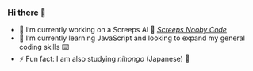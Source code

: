 ### Hi there 👋

<!--
**rfsjim/rfsjim** is a ✨ _special_ ✨ repository because its `README.md` (this file) appears on your GitHub profile. 

Here are some ideas to get you started: -->

- 🔭 I’m currently working on a Screeps AI :space_invader: [_Screeps Nooby Code_](https://github.com/rfsjim/Screeps-Nooby-Code)
- 🌱 I’m currently learning JavaScript and looking to expand my general coding skills :keyboard:
- ⚡ Fun fact: I am also studying _nihongo_ (Japanese) :japan:
